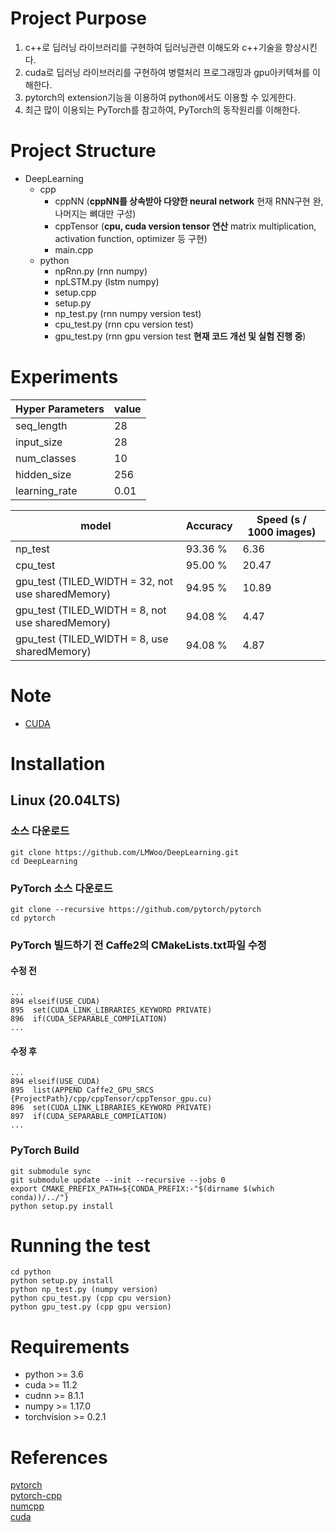 # Project Purpose

 1. c++로 딥러닝 라이브러리를 구현하여 딥러닝관련 이해도와 c++기술을 향상시킨다.
 2. cuda로 딥러닝 라이브러리를 구현하여 병렬처리 프로그래밍과 gpu아키텍쳐를 이해한다.
 2. pytorch의 extension기능을 이용하여 python에서도 이용할 수 있게한다.
 3. 최근 많이 이용되는 PyTorch를 참고하여, PyTorch의 동작원리를 이해한다.

# Project Structure

* DeepLearning
  * cpp
    * cppNN (**cppNN를 상속받아 다양한 neural network** 현재 RNN구현 완, 나머지는 뼈대만 구성)
    * cppTensor (**cpu, cuda version tensor 연산** matrix multiplication, activation function, optimizer 등 구현)
    * main.cpp
  * python 
    * npRnn.py (rnn numpy)
    * npLSTM.py (lstm numpy)
    * setup.cpp
    * setup.py
    * np_test.py (rnn numpy version test)
    * cpu_test.py (rnn cpu version test)
    * gpu_test.py (rnn gpu version test **현재 코드 개선 및 실험 진행 중**)
    

# Experiments

|Hyper Parameters|value|
|----|----|
|seq_length|28|
|input_size|28|
|num_classes|10|
|hidden_size|256|
|learning_rate|0.01|

|model|Accuracy|Speed (s / 1000 images)|
|----|----|----|
|np_test|93.36 %|6.36|
|cpu_test|95.00 %|20.47|
|gpu_test (TILED_WIDTH = 32, not use sharedMemory) |94.95 %|10.89|
|gpu_test (TILED_WIDTH = 8, not use sharedMemory) |94.08 %|4.47|
|gpu_test (TILED_WIDTH = 8, use sharedMemory) |94.08 %|4.87|

# Note

* [CUDA](note/CUDA.pdf)

# Installation

## Linux (20.04LTS)

### 소스 다운로드
```
git clone https://github.com/LMWoo/DeepLearning.git
cd DeepLearning
```

### PyTorch 소스 다운로드
```
git clone --recursive https://github.com/pytorch/pytorch
cd pytorch
```

### PyTorch 빌드하기 전 Caffe2의 CMakeLists.txt파일 수정

#### 수정 전
```
...
894 elseif(USE_CUDA)
895  set(CUDA_LINK_LIBRARIES_KEYWORD PRIVATE)
896  if(CUDA_SEPARABLE_COMPILATION)
...
```

#### 수정 후
```
...
894 elseif(USE_CUDA)
895  list(APPEND Caffe2_GPU_SRCS {ProjectPath}/cpp/cppTensor/cppTensor_gpu.cu)
896  set(CUDA_LINK_LIBRARIES_KEYWORD PRIVATE)
897  if(CUDA_SEPARABLE_COMPILATION)
...
```

### PyTorch Build
```
git submodule sync
git submodule update --init --recursive --jobs 0
export CMAKE_PREFIX_PATH=${CONDA_PREFIX:-"$(dirname $(which conda))/../"}
python setup.py install
```

# Running the test
```
cd python
python setup.py install
python np_test.py (numpy version)
python cpu_test.py (cpp cpu version)
python gpu_test.py (cpp gpu version)
```

# Requirements
 * python >= 3.6
 * cuda >= 11.2
 * cudnn >= 8.1.1
 * numpy >= 1.17.0
 * torchvision >= 0.2.1

# References
[pytorch](https://github.com/pytorch/pytorch) \
[pytorch-cpp](https://github.com/prabhuomkar/pytorch-cpp) \
[numcpp](https://github.com/dpilger26/NumCpp) \
[cuda](http://www.kocw.or.kr/home/cview.do?cid=9495e57150084864)